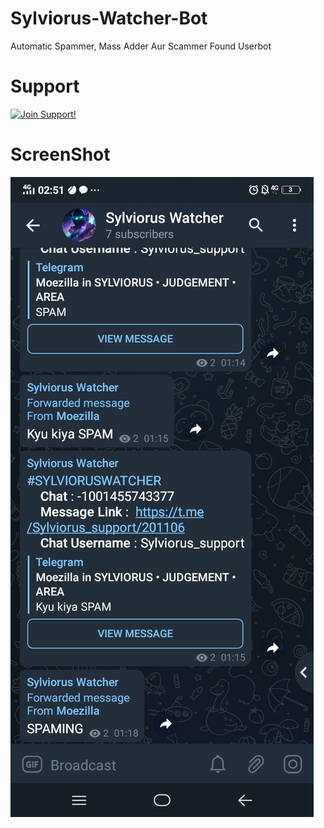 # Sylviorus-Watcher-Bot
Automatic Spammer, Mass Adder Aur Scammer  Found Userbot

# Support
[![Join Support!](https://img.shields.io/badge/Join%20Channel-!-red)](https://t.me/Sylviorus_support)

# ScreenShot
![Screenshot](Screenshot_20220124_025143.jpg)
